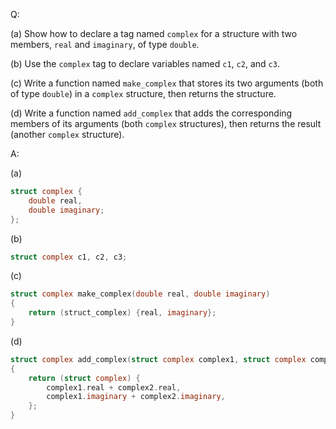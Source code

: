 Q:

(a) Show how to declare a tag named `complex` for a structure with two members,
`real` and `imaginary`, of type `double`.

(b) Use the `complex` tag to declare variables named `c1`, `c2`, and `c3`.

(c) Write a function named `make_complex` that stores its two arguments (both of
type `double`) in a `complex` structure, then returns the structure.

(d) Write a function named `add_complex` that adds the corresponding members of
its arguments (both `complex` structures), then returns the result (another
`complex` structure).

A:

(a)

```c
struct complex {
    double real,
    double imaginary;
};
```

(b)

```c
struct complex c1, c2, c3;
```

(c)

```c
struct complex make_complex(double real, double imaginary)
{
    return (struct_complex) {real, imaginary};
}
```

(d)

```c
struct complex add_complex(struct complex complex1, struct complex complex2)
{
    return (struct complex) {
        complex1.real + complex2.real,
        complex1.imaginary + complex2.imaginary,
    };
}
```
